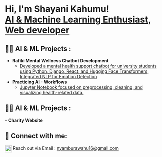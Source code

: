 <h1>Hi, I'm Shayani Kahumu! <br/><a href="https://github.com/joshmadakor1">AI & Machine Learning Enthusiast</a>, <a href="https://www.linkedin.com/in/joshmadakor/">Web developer</a>

<h2>👨‍💻 AI & ML Projects :</h2>

- <b>Rafiki Mental Wellness Chatbot Development</b>
  - [Developed a mental health support chatbot for university students using Python, Django, React, and Hugging Face Transformers, Integrated NLP for Emotion Detection](https://github.com/shlavin/project)
- <b> Practicing AI - Workflows</b>
  - [Jupyter Notebook focused on preprocessing, cleaning, and visualizing health-related data. ](https://github.com/shlavin/AI-workflows)

<h2>👨‍💻 AI & ML Projects :</h2>
- <b>Charity Website</b>


<h2> 🤳 Connect with me:</h2>

Reach out via Email : nyamburawahu16@gmail.com
[<img align="left" alt="ShayaniKahumu | LinkedIn" width="22px" src="https://cdn.jsdelivr.net/npm/simple-icons@v3/icons/linkedin.svg" />][linkedin]


[linkedin]: https://www.linkedin.com/in/shayani-kahumu-267983260/

